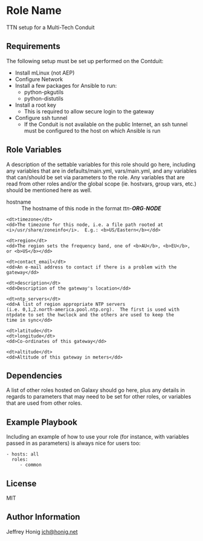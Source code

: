 Role Name
=========

TTN setup for a Multi-Tech Conduit

Requirements
------------

The following setup must be set up performed on the Contduit:

+ Install mLinux (not AEP)
+ Configure Network
+ Install a few packages for Ansible to run:
    + python-pkgutils
	+ python-distutils
+ Install a root key
    + This is required to allow secure login to the gateway
+ Configure ssh tunnel
    + If the Conduit is not available on the public Internet, an ssh
      tunnel must be configured to the host on which Ansible is run

Role Variables
--------------

A description of the settable variables for this role should go here, including any variables that are in defaults/main.yml, vars/main.yml, and any variables that can/should be set via parameters to the role. Any variables that are read from other roles and/or the global scope (ie. hostvars, group vars, etc.) should be mentioned here as well.

<dl>
	<dt>hostname</dt>
	<dd>The hostname of this node in the format <i>ttn-<b>ORG</b>-<b>NODE</b></i></dd>

	<dt>timezone</dt>
	<dd>The timezone for this node, i.e. a file path rooted at
	<i>/usr/share/zoneinfo</i>.  E.g.: <b>US/Eastern</b></dd>

	<dt>region</dt>
	<dd>The region sets the frequency band, one of <b>AU</b>, <b>EU</b>, or <b>US</b></dd>

	<dt>contact_email</dt>
	<dd>An e-mail address to contact if there is a problem with the gateway</dd>

	<dt>description</dt>
	<dd>Description of the gateway's location</dd>
	
	<dt>ntp_servers</dt>
	<dd>A list of region appropriate NTP servers
	(i.e. 0,1,2.north-america.pool.ntp.org).  The first is used with
	ntpdate to set the hwclock and the others are used to keep the
	time in sync</dd>
	
	<dt>latitude</dt>
	<dt>longitude</dt>
	<dd>Co-ordinates of this gateway</dd>
	
	<dt>altitude</dt>
	<dd>Altitude of this gateway in meters</dd>
</dl>

Dependencies
------------

A list of other roles hosted on Galaxy should go here, plus any details in regards to parameters that may need to be set for other roles, or variables that are used from other roles.

Example Playbook
----------------

Including an example of how to use your role (for instance, with variables passed in as parameters) is always nice for users too:

    - hosts: all
      roles:
         - common

License
-------

MIT

Author Information
------------------

Jeffrey Honig <jch@honig.net>


